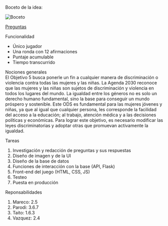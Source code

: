 Boceto de la idea:

![Boceto](https://user-images.githubusercontent.com/100932704/175573120-eaf5c856-8a73-48f9-a44b-be86ff9d837e.jpg)

[Preguntas](https://github.com/PioIX/G04-TPI-1CUAT/blob/396f263e17c63c2713e1721736a63325de31b6c5/Preguntas.md "Preguntas")

Funcionalidad <br/>
- Único jugador <br/>
- Una ronda con 12 afirmaciones <br/>
- Puntaje acumulable <br/>
- Tiempo transcurrido <br/>

Nociones generales <br/>
El Objetivo 5 busca ponerle un fin a cualquier manera de discriminación o violencia contra todas las mujeres y las niñas.
La Agenda 2030 reconoce que las mujeres y las niñas son sujetos de discriminación y violencia en todos los lugares del mundo. La igualdad entre los géneros no es solo un derecho humano fundamental, sino la base para conseguir un mundo próspero y sostenible. Este ODS es fundamental para las mujeres jóvenes y niñas, ya que al igual que cualquier persona, les corresponde la facilidad del acceso a la educación; al trabajo, atención médica y a las decisiones políticas y económicas. Para  lograr este objetivo, es necesario modificar las leyes discriminatorias y adoptar otras que promuevan activamente la igualdad.

Tareas <br/>
1. Investigación y redacción de preguntas y sus respuestas<br/>
2. Diseño de imagen y de la UI<br/> 
3. Diseño de la base de datos<br/>
4. Funciones de interacción con la base (API, Flask) <br/>
5. Front-end del juego (HTML, CSS, JS) <br/>
6. Testeo <br/>
7. Puesta en producción <br/>

Reponsabilidades <br/>
1. Mareco: 2.5 <br/>
2. Parodi: 3.6.7 <br/>
3. Taito: 1.6.3 <br/>
4. Vazquez: 2.4 <br/>
